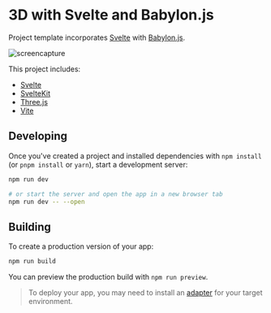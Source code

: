 # 3D with Svelte and Babylon.js

Project template incorporates [Svelte](https://svelte.dev) with [Babylon.js](https://www.babylonjs.com/).

![screencapture](https://user-images.githubusercontent.com/1213591/188288763-691a86e4-b65d-4dc9-82b0-d9dc16311424.gif)

This project includes:
- [Svelte](https://svelte.dev)
- [SvelteKit](https://kit.svelte.dev/)
- [Three.js](https://www.babylonjs.com/)
- [Vite](https://vitejs.dev/)


## Developing

Once you've created a project and installed dependencies with `npm install` (or `pnpm install` or `yarn`), start a development server:

```bash
npm run dev

# or start the server and open the app in a new browser tab
npm run dev -- --open
```

## Building

To create a production version of your app:

```bash
npm run build
```

You can preview the production build with `npm run preview`.

> To deploy your app, you may need to install an [adapter](https://kit.svelte.dev/docs/adapters) for your target environment.
